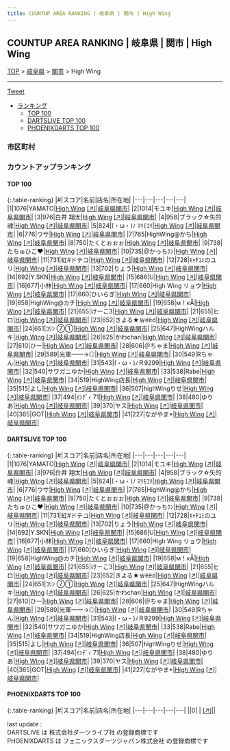 ```yaml
---
title: COUNTUP AREA RANKING | 岐阜県 | 関市 | High Wing
---
```

## COUNTUP AREA RANKING | 岐阜県 | 関市 | High Wing

[TOP](/darts/rank/) > [岐阜県](/darts/rank/岐阜県/) > [関市](/darts/rank/岐阜県/関市/) > High Wing

___

<a href="https://twitter.com/share?ref_src=twsrc%5Etfw" data-text="COUNTUP AREA RANKING | 岐阜県関市High Wing" class="twitter-share-button" data-hashtags="DARTSLIVE,PHOENIXDARTS,darts,ダーツ" data-show-count="false">Tweet</a>

* [ランキング](#カウントアップランキング)
    * [TOP 100](#top-100)
    * [DARTSLIVE TOP 100](#dartslive-top-100)
    * [PHOENIXDARTS TOP 100](#phoenixdarts-top-100)

### 市区町村

<ul>

</ul>

### カウントアップランキング

#### TOP 100



{:.table-ranking}
|#|スコア|名前|店名|所在地|
|---|---|---|---|---|
|1|1076|<span class="rank-name-dl">YAMATO</span>|<a href="/darts/rank/shops/fd4e8af1d48bbc59b21333aee1bd51e4.html">High Wing</a> <a href="https://search.dartslive.com/jp/shop/fd4e8af1d48bbc59b21333aee1bd51e4">[↗]</a>|<a href="/darts/rank/岐阜県/関市">岐阜県関市</a>|
|2|1014|<span class="rank-name-dl">モユキ</span>|<a href="/darts/rank/shops/fd4e8af1d48bbc59b21333aee1bd51e4.html">High Wing</a> <a href="https://search.dartslive.com/jp/shop/fd4e8af1d48bbc59b21333aee1bd51e4">[↗]</a>|<a href="/darts/rank/岐阜県/関市">岐阜県関市</a>|
|3|976|<span class="rank-name-dl">白井 翔太</span>|<a href="/darts/rank/shops/fd4e8af1d48bbc59b21333aee1bd51e4.html">High Wing</a> <a href="https://search.dartslive.com/jp/shop/fd4e8af1d48bbc59b21333aee1bd51e4">[↗]</a>|<a href="/darts/rank/岐阜県/関市">岐阜県関市</a>|
|4|958|<span class="rank-name-dl">ブラック☆矢的魂</span>|<a href="/darts/rank/shops/fd4e8af1d48bbc59b21333aee1bd51e4.html">High Wing</a> <a href="https://search.dartslive.com/jp/shop/fd4e8af1d48bbc59b21333aee1bd51e4">[↗]</a>|<a href="/darts/rank/岐阜県/関市">岐阜県関市</a>|
|5|824|<span class="rank-name-dl">(・ω・)ﾉ ﾏﾘﾓｺﾘ</span>|<a href="/darts/rank/shops/fd4e8af1d48bbc59b21333aee1bd51e4.html">High Wing</a> <a href="https://search.dartslive.com/jp/shop/fd4e8af1d48bbc59b21333aee1bd51e4">[↗]</a>|<a href="/darts/rank/岐阜県/関市">岐阜県関市</a>|
|6|776|<span class="rank-name-dl">ウサ</span>|<a href="/darts/rank/shops/fd4e8af1d48bbc59b21333aee1bd51e4.html">High Wing</a> <a href="https://search.dartslive.com/jp/shop/fd4e8af1d48bbc59b21333aee1bd51e4">[↗]</a>|<a href="/darts/rank/岐阜県/関市">岐阜県関市</a>|
|7|765|<span class="rank-name-dl">HighWing@かち</span>|<a href="/darts/rank/shops/fd4e8af1d48bbc59b21333aee1bd51e4.html">High Wing</a> <a href="https://search.dartslive.com/jp/shop/fd4e8af1d48bbc59b21333aee1bd51e4">[↗]</a>|<a href="/darts/rank/岐阜県/関市">岐阜県関市</a>|
|8|750|<span class="rank-name-dl">たくとぉぉぉ</span>|<a href="/darts/rank/shops/fd4e8af1d48bbc59b21333aee1bd51e4.html">High Wing</a> <a href="https://search.dartslive.com/jp/shop/fd4e8af1d48bbc59b21333aee1bd51e4">[↗]</a>|<a href="/darts/rank/岐阜県/関市">岐阜県関市</a>|
|9|738|<span class="rank-name-dl">たちゅひこ❤️</span>|<a href="/darts/rank/shops/fd4e8af1d48bbc59b21333aee1bd51e4.html">High Wing</a> <a href="https://search.dartslive.com/jp/shop/fd4e8af1d48bbc59b21333aee1bd51e4">[↗]</a>|<a href="/darts/rank/岐阜県/関市">岐阜県関市</a>|
|10|735|<span class="rank-name-dl">@かっちｸﾝ</span>|<a href="/darts/rank/shops/fd4e8af1d48bbc59b21333aee1bd51e4.html">High Wing</a> <a href="https://search.dartslive.com/jp/shop/fd4e8af1d48bbc59b21333aee1bd51e4">[↗]</a>|<a href="/darts/rank/岐阜県/関市">岐阜県関市</a>|
|11|731|<span class="rank-name-dl">虹#ドテコ</span>|<a href="/darts/rank/shops/fd4e8af1d48bbc59b21333aee1bd51e4.html">High Wing</a> <a href="https://search.dartslive.com/jp/shop/fd4e8af1d48bbc59b21333aee1bd51e4">[↗]</a>|<a href="/darts/rank/岐阜県/関市">岐阜県関市</a>|
|12|728|<span class="rank-name-dl">ｷｬﾁｺﾐのユリ</span>|<a href="/darts/rank/shops/fd4e8af1d48bbc59b21333aee1bd51e4.html">High Wing</a> <a href="https://search.dartslive.com/jp/shop/fd4e8af1d48bbc59b21333aee1bd51e4">[↗]</a>|<a href="/darts/rank/岐阜県/関市">岐阜県関市</a>|
|13|702|<span class="rank-name-dl">りょう</span>|<a href="/darts/rank/shops/fd4e8af1d48bbc59b21333aee1bd51e4.html">High Wing</a> <a href="https://search.dartslive.com/jp/shop/fd4e8af1d48bbc59b21333aee1bd51e4">[↗]</a>|<a href="/darts/rank/岐阜県/関市">岐阜県関市</a>|
|14|692|<span class="rank-name-dl">Y.SKN</span>|<a href="/darts/rank/shops/fd4e8af1d48bbc59b21333aee1bd51e4.html">High Wing</a> <a href="https://search.dartslive.com/jp/shop/fd4e8af1d48bbc59b21333aee1bd51e4">[↗]</a>|<a href="/darts/rank/岐阜県/関市">岐阜県関市</a>|
|15|686|<span class="rank-name-dl">U</span>|<a href="/darts/rank/shops/fd4e8af1d48bbc59b21333aee1bd51e4.html">High Wing</a> <a href="https://search.dartslive.com/jp/shop/fd4e8af1d48bbc59b21333aee1bd51e4">[↗]</a>|<a href="/darts/rank/岐阜県/関市">岐阜県関市</a>|
|16|677|<span class="rank-name-dl">小林</span>|<a href="/darts/rank/shops/fd4e8af1d48bbc59b21333aee1bd51e4.html">High Wing</a> <a href="https://search.dartslive.com/jp/shop/fd4e8af1d48bbc59b21333aee1bd51e4">[↗]</a>|<a href="/darts/rank/岐阜県/関市">岐阜県関市</a>|
|17|660|<span class="rank-name-dl">High Wing リョウ</span>|<a href="/darts/rank/shops/fd4e8af1d48bbc59b21333aee1bd51e4.html">High Wing</a> <a href="https://search.dartslive.com/jp/shop/fd4e8af1d48bbc59b21333aee1bd51e4">[↗]</a>|<a href="/darts/rank/岐阜県/関市">岐阜県関市</a>|
|17|660|<span class="rank-name-dl">ひいらぎ</span>|<a href="/darts/rank/shops/fd4e8af1d48bbc59b21333aee1bd51e4.html">High Wing</a> <a href="https://search.dartslive.com/jp/shop/fd4e8af1d48bbc59b21333aee1bd51e4">[↗]</a>|<a href="/darts/rank/岐阜県/関市">岐阜県関市</a>|
|19|658|<span class="rank-name-dl">HighWing@カチ</span>|<a href="/darts/rank/shops/fd4e8af1d48bbc59b21333aee1bd51e4.html">High Wing</a> <a href="https://search.dartslive.com/jp/shop/fd4e8af1d48bbc59b21333aee1bd51e4">[↗]</a>|<a href="/darts/rank/岐阜県/関市">岐阜県関市</a>|
|19|658|<span class="rank-name-dl">м！κÅ</span>|<a href="/darts/rank/shops/fd4e8af1d48bbc59b21333aee1bd51e4.html">High Wing</a> <a href="https://search.dartslive.com/jp/shop/fd4e8af1d48bbc59b21333aee1bd51e4">[↗]</a>|<a href="/darts/rank/岐阜県/関市">岐阜県関市</a>|
|21|655|<span class="rank-name-dl">けーこ3</span>|<a href="/darts/rank/shops/fd4e8af1d48bbc59b21333aee1bd51e4.html">High Wing</a> <a href="https://search.dartslive.com/jp/shop/fd4e8af1d48bbc59b21333aee1bd51e4">[↗]</a>|<a href="/darts/rank/岐阜県/関市">岐阜県関市</a>|
|21|655|<span class="rank-name-dl">ヒロ</span>|<a href="/darts/rank/shops/fd4e8af1d48bbc59b21333aee1bd51e4.html">High Wing</a> <a href="https://search.dartslive.com/jp/shop/fd4e8af1d48bbc59b21333aee1bd51e4">[↗]</a>|<a href="/darts/rank/岐阜県/関市">岐阜県関市</a>|
|23|652|<span class="rank-name-dl">きよる★￦ёёd</span>|<a href="/darts/rank/shops/fd4e8af1d48bbc59b21333aee1bd51e4.html">High Wing</a> <a href="https://search.dartslive.com/jp/shop/fd4e8af1d48bbc59b21333aee1bd51e4">[↗]</a>|<a href="/darts/rank/岐阜県/関市">岐阜県関市</a>|
|24|651|<span class="rank-name-dl">ｺﾘﾝ ⑦①</span>|<a href="/darts/rank/shops/fd4e8af1d48bbc59b21333aee1bd51e4.html">High Wing</a> <a href="https://search.dartslive.com/jp/shop/fd4e8af1d48bbc59b21333aee1bd51e4">[↗]</a>|<a href="/darts/rank/岐阜県/関市">岐阜県関市</a>|
|25|647|<span class="rank-name-dl">HighWingハルキ</span>|<a href="/darts/rank/shops/fd4e8af1d48bbc59b21333aee1bd51e4.html">High Wing</a> <a href="https://search.dartslive.com/jp/shop/fd4e8af1d48bbc59b21333aee1bd51e4">[↗]</a>|<a href="/darts/rank/岐阜県/関市">岐阜県関市</a>|
|26|625|<span class="rank-name-dl">かわchan</span>|<a href="/darts/rank/shops/fd4e8af1d48bbc59b21333aee1bd51e4.html">High Wing</a> <a href="https://search.dartslive.com/jp/shop/fd4e8af1d48bbc59b21333aee1bd51e4">[↗]</a>|<a href="/darts/rank/岐阜県/関市">岐阜県関市</a>|
|27|610|<span class="rank-name-dl">ひー</span>|<a href="/darts/rank/shops/fd4e8af1d48bbc59b21333aee1bd51e4.html">High Wing</a> <a href="https://search.dartslive.com/jp/shop/fd4e8af1d48bbc59b21333aee1bd51e4">[↗]</a>|<a href="/darts/rank/岐阜県/関市">岐阜県関市</a>|
|28|606|<span class="rank-name-dl">＠ちゃま</span>|<a href="/darts/rank/shops/fd4e8af1d48bbc59b21333aee1bd51e4.html">High Wing</a> <a href="https://search.dartslive.com/jp/shop/fd4e8af1d48bbc59b21333aee1bd51e4">[↗]</a>|<a href="/darts/rank/岐阜県/関市">岐阜県関市</a>|
|29|589|<span class="rank-name-dl">光軍一一→◎</span>|<a href="/darts/rank/shops/fd4e8af1d48bbc59b21333aee1bd51e4.html">High Wing</a> <a href="https://search.dartslive.com/jp/shop/fd4e8af1d48bbc59b21333aee1bd51e4">[↗]</a>|<a href="/darts/rank/岐阜県/関市">岐阜県関市</a>|
|30|549|<span class="rank-name-dl">Rちゃん</span>|<a href="/darts/rank/shops/fd4e8af1d48bbc59b21333aee1bd51e4.html">High Wing</a> <a href="https://search.dartslive.com/jp/shop/fd4e8af1d48bbc59b21333aee1bd51e4">[↗]</a>|<a href="/darts/rank/岐阜県/関市">岐阜県関市</a>|
|31|543|<span class="rank-name-dl">(・ω・)ﾉＲ9299</span>|<a href="/darts/rank/shops/fd4e8af1d48bbc59b21333aee1bd51e4.html">High Wing</a> <a href="https://search.dartslive.com/jp/shop/fd4e8af1d48bbc59b21333aee1bd51e4">[↗]</a>|<a href="/darts/rank/岐阜県/関市">岐阜県関市</a>|
|32|540|<span class="rank-name-dl">サワガニゆか</span>|<a href="/darts/rank/shops/fd4e8af1d48bbc59b21333aee1bd51e4.html">High Wing</a> <a href="https://search.dartslive.com/jp/shop/fd4e8af1d48bbc59b21333aee1bd51e4">[↗]</a>|<a href="/darts/rank/岐阜県/関市">岐阜県関市</a>|
|33|538|<span class="rank-name-dl">Rabe</span>|<a href="/darts/rank/shops/fd4e8af1d48bbc59b21333aee1bd51e4.html">High Wing</a> <a href="https://search.dartslive.com/jp/shop/fd4e8af1d48bbc59b21333aee1bd51e4">[↗]</a>|<a href="/darts/rank/岐阜県/関市">岐阜県関市</a>|
|34|519|<span class="rank-name-dl">HighWing店長</span>|<a href="/darts/rank/shops/fd4e8af1d48bbc59b21333aee1bd51e4.html">High Wing</a> <a href="https://search.dartslive.com/jp/shop/fd4e8af1d48bbc59b21333aee1bd51e4">[↗]</a>|<a href="/darts/rank/岐阜県/関市">岐阜県関市</a>|
|35|515|<span class="rank-name-dl">よし</span>|<a href="/darts/rank/shops/fd4e8af1d48bbc59b21333aee1bd51e4.html">High Wing</a> <a href="https://search.dartslive.com/jp/shop/fd4e8af1d48bbc59b21333aee1bd51e4">[↗]</a>|<a href="/darts/rank/岐阜県/関市">岐阜県関市</a>|
|36|507|<span class="rank-name-dl">highWingりせ</span>|<a href="/darts/rank/shops/fd4e8af1d48bbc59b21333aee1bd51e4.html">High Wing</a> <a href="https://search.dartslive.com/jp/shop/fd4e8af1d48bbc59b21333aee1bd51e4">[↗]</a>|<a href="/darts/rank/岐阜県/関市">岐阜県関市</a>|
|37|494|<span class="rank-name-dl">ｲﾝﾃﾞｨ 71</span>|<a href="/darts/rank/shops/fd4e8af1d48bbc59b21333aee1bd51e4.html">High Wing</a> <a href="https://search.dartslive.com/jp/shop/fd4e8af1d48bbc59b21333aee1bd51e4">[↗]</a>|<a href="/darts/rank/岐阜県/関市">岐阜県関市</a>|
|38|480|<span class="rank-name-dl">ゆりあ</span>|<a href="/darts/rank/shops/fd4e8af1d48bbc59b21333aee1bd51e4.html">High Wing</a> <a href="https://search.dartslive.com/jp/shop/fd4e8af1d48bbc59b21333aee1bd51e4">[↗]</a>|<a href="/darts/rank/岐阜県/関市">岐阜県関市</a>|
|39|370|<span class="rank-name-dl">ヤス</span>|<a href="/darts/rank/shops/fd4e8af1d48bbc59b21333aee1bd51e4.html">High Wing</a> <a href="https://search.dartslive.com/jp/shop/fd4e8af1d48bbc59b21333aee1bd51e4">[↗]</a>|<a href="/darts/rank/岐阜県/関市">岐阜県関市</a>|
|40|365|<span class="rank-name-dl">GOT</span>|<a href="/darts/rank/shops/fd4e8af1d48bbc59b21333aee1bd51e4.html">High Wing</a> <a href="https://search.dartslive.com/jp/shop/fd4e8af1d48bbc59b21333aee1bd51e4">[↗]</a>|<a href="/darts/rank/岐阜県/関市">岐阜県関市</a>|
|41|227|<span class="rank-name-dl">ながやま*</span>|<a href="/darts/rank/shops/fd4e8af1d48bbc59b21333aee1bd51e4.html">High Wing</a> <a href="https://search.dartslive.com/jp/shop/fd4e8af1d48bbc59b21333aee1bd51e4">[↗]</a>|<a href="/darts/rank/岐阜県/関市">岐阜県関市</a>|


#### DARTSLIVE TOP 100



{:.table-ranking}
|#|スコア|名前|店名|所在地|
|---|---|---|---|---|
|1|1076|<span class="rank-name-dl">YAMATO</span>|<a href="/darts/rank/shops/fd4e8af1d48bbc59b21333aee1bd51e4.html">High Wing</a> <a href="https://search.dartslive.com/jp/shop/fd4e8af1d48bbc59b21333aee1bd51e4">[↗]</a>|<a href="/darts/rank/岐阜県/関市">岐阜県関市</a>|
|2|1014|<span class="rank-name-dl">モユキ</span>|<a href="/darts/rank/shops/fd4e8af1d48bbc59b21333aee1bd51e4.html">High Wing</a> <a href="https://search.dartslive.com/jp/shop/fd4e8af1d48bbc59b21333aee1bd51e4">[↗]</a>|<a href="/darts/rank/岐阜県/関市">岐阜県関市</a>|
|3|976|<span class="rank-name-dl">白井 翔太</span>|<a href="/darts/rank/shops/fd4e8af1d48bbc59b21333aee1bd51e4.html">High Wing</a> <a href="https://search.dartslive.com/jp/shop/fd4e8af1d48bbc59b21333aee1bd51e4">[↗]</a>|<a href="/darts/rank/岐阜県/関市">岐阜県関市</a>|
|4|958|<span class="rank-name-dl">ブラック☆矢的魂</span>|<a href="/darts/rank/shops/fd4e8af1d48bbc59b21333aee1bd51e4.html">High Wing</a> <a href="https://search.dartslive.com/jp/shop/fd4e8af1d48bbc59b21333aee1bd51e4">[↗]</a>|<a href="/darts/rank/岐阜県/関市">岐阜県関市</a>|
|5|824|<span class="rank-name-dl">(・ω・)ﾉ ﾏﾘﾓｺﾘ</span>|<a href="/darts/rank/shops/fd4e8af1d48bbc59b21333aee1bd51e4.html">High Wing</a> <a href="https://search.dartslive.com/jp/shop/fd4e8af1d48bbc59b21333aee1bd51e4">[↗]</a>|<a href="/darts/rank/岐阜県/関市">岐阜県関市</a>|
|6|776|<span class="rank-name-dl">ウサ</span>|<a href="/darts/rank/shops/fd4e8af1d48bbc59b21333aee1bd51e4.html">High Wing</a> <a href="https://search.dartslive.com/jp/shop/fd4e8af1d48bbc59b21333aee1bd51e4">[↗]</a>|<a href="/darts/rank/岐阜県/関市">岐阜県関市</a>|
|7|765|<span class="rank-name-dl">HighWing@かち</span>|<a href="/darts/rank/shops/fd4e8af1d48bbc59b21333aee1bd51e4.html">High Wing</a> <a href="https://search.dartslive.com/jp/shop/fd4e8af1d48bbc59b21333aee1bd51e4">[↗]</a>|<a href="/darts/rank/岐阜県/関市">岐阜県関市</a>|
|8|750|<span class="rank-name-dl">たくとぉぉぉ</span>|<a href="/darts/rank/shops/fd4e8af1d48bbc59b21333aee1bd51e4.html">High Wing</a> <a href="https://search.dartslive.com/jp/shop/fd4e8af1d48bbc59b21333aee1bd51e4">[↗]</a>|<a href="/darts/rank/岐阜県/関市">岐阜県関市</a>|
|9|738|<span class="rank-name-dl">たちゅひこ❤️</span>|<a href="/darts/rank/shops/fd4e8af1d48bbc59b21333aee1bd51e4.html">High Wing</a> <a href="https://search.dartslive.com/jp/shop/fd4e8af1d48bbc59b21333aee1bd51e4">[↗]</a>|<a href="/darts/rank/岐阜県/関市">岐阜県関市</a>|
|10|735|<span class="rank-name-dl">@かっちｸﾝ</span>|<a href="/darts/rank/shops/fd4e8af1d48bbc59b21333aee1bd51e4.html">High Wing</a> <a href="https://search.dartslive.com/jp/shop/fd4e8af1d48bbc59b21333aee1bd51e4">[↗]</a>|<a href="/darts/rank/岐阜県/関市">岐阜県関市</a>|
|11|731|<span class="rank-name-dl">虹#ドテコ</span>|<a href="/darts/rank/shops/fd4e8af1d48bbc59b21333aee1bd51e4.html">High Wing</a> <a href="https://search.dartslive.com/jp/shop/fd4e8af1d48bbc59b21333aee1bd51e4">[↗]</a>|<a href="/darts/rank/岐阜県/関市">岐阜県関市</a>|
|12|728|<span class="rank-name-dl">ｷｬﾁｺﾐのユリ</span>|<a href="/darts/rank/shops/fd4e8af1d48bbc59b21333aee1bd51e4.html">High Wing</a> <a href="https://search.dartslive.com/jp/shop/fd4e8af1d48bbc59b21333aee1bd51e4">[↗]</a>|<a href="/darts/rank/岐阜県/関市">岐阜県関市</a>|
|13|702|<span class="rank-name-dl">りょう</span>|<a href="/darts/rank/shops/fd4e8af1d48bbc59b21333aee1bd51e4.html">High Wing</a> <a href="https://search.dartslive.com/jp/shop/fd4e8af1d48bbc59b21333aee1bd51e4">[↗]</a>|<a href="/darts/rank/岐阜県/関市">岐阜県関市</a>|
|14|692|<span class="rank-name-dl">Y.SKN</span>|<a href="/darts/rank/shops/fd4e8af1d48bbc59b21333aee1bd51e4.html">High Wing</a> <a href="https://search.dartslive.com/jp/shop/fd4e8af1d48bbc59b21333aee1bd51e4">[↗]</a>|<a href="/darts/rank/岐阜県/関市">岐阜県関市</a>|
|15|686|<span class="rank-name-dl">U</span>|<a href="/darts/rank/shops/fd4e8af1d48bbc59b21333aee1bd51e4.html">High Wing</a> <a href="https://search.dartslive.com/jp/shop/fd4e8af1d48bbc59b21333aee1bd51e4">[↗]</a>|<a href="/darts/rank/岐阜県/関市">岐阜県関市</a>|
|16|677|<span class="rank-name-dl">小林</span>|<a href="/darts/rank/shops/fd4e8af1d48bbc59b21333aee1bd51e4.html">High Wing</a> <a href="https://search.dartslive.com/jp/shop/fd4e8af1d48bbc59b21333aee1bd51e4">[↗]</a>|<a href="/darts/rank/岐阜県/関市">岐阜県関市</a>|
|17|660|<span class="rank-name-dl">High Wing リョウ</span>|<a href="/darts/rank/shops/fd4e8af1d48bbc59b21333aee1bd51e4.html">High Wing</a> <a href="https://search.dartslive.com/jp/shop/fd4e8af1d48bbc59b21333aee1bd51e4">[↗]</a>|<a href="/darts/rank/岐阜県/関市">岐阜県関市</a>|
|17|660|<span class="rank-name-dl">ひいらぎ</span>|<a href="/darts/rank/shops/fd4e8af1d48bbc59b21333aee1bd51e4.html">High Wing</a> <a href="https://search.dartslive.com/jp/shop/fd4e8af1d48bbc59b21333aee1bd51e4">[↗]</a>|<a href="/darts/rank/岐阜県/関市">岐阜県関市</a>|
|19|658|<span class="rank-name-dl">HighWing@カチ</span>|<a href="/darts/rank/shops/fd4e8af1d48bbc59b21333aee1bd51e4.html">High Wing</a> <a href="https://search.dartslive.com/jp/shop/fd4e8af1d48bbc59b21333aee1bd51e4">[↗]</a>|<a href="/darts/rank/岐阜県/関市">岐阜県関市</a>|
|19|658|<span class="rank-name-dl">м！κÅ</span>|<a href="/darts/rank/shops/fd4e8af1d48bbc59b21333aee1bd51e4.html">High Wing</a> <a href="https://search.dartslive.com/jp/shop/fd4e8af1d48bbc59b21333aee1bd51e4">[↗]</a>|<a href="/darts/rank/岐阜県/関市">岐阜県関市</a>|
|21|655|<span class="rank-name-dl">けーこ3</span>|<a href="/darts/rank/shops/fd4e8af1d48bbc59b21333aee1bd51e4.html">High Wing</a> <a href="https://search.dartslive.com/jp/shop/fd4e8af1d48bbc59b21333aee1bd51e4">[↗]</a>|<a href="/darts/rank/岐阜県/関市">岐阜県関市</a>|
|21|655|<span class="rank-name-dl">ヒロ</span>|<a href="/darts/rank/shops/fd4e8af1d48bbc59b21333aee1bd51e4.html">High Wing</a> <a href="https://search.dartslive.com/jp/shop/fd4e8af1d48bbc59b21333aee1bd51e4">[↗]</a>|<a href="/darts/rank/岐阜県/関市">岐阜県関市</a>|
|23|652|<span class="rank-name-dl">きよる★￦ёёd</span>|<a href="/darts/rank/shops/fd4e8af1d48bbc59b21333aee1bd51e4.html">High Wing</a> <a href="https://search.dartslive.com/jp/shop/fd4e8af1d48bbc59b21333aee1bd51e4">[↗]</a>|<a href="/darts/rank/岐阜県/関市">岐阜県関市</a>|
|24|651|<span class="rank-name-dl">ｺﾘﾝ ⑦①</span>|<a href="/darts/rank/shops/fd4e8af1d48bbc59b21333aee1bd51e4.html">High Wing</a> <a href="https://search.dartslive.com/jp/shop/fd4e8af1d48bbc59b21333aee1bd51e4">[↗]</a>|<a href="/darts/rank/岐阜県/関市">岐阜県関市</a>|
|25|647|<span class="rank-name-dl">HighWingハルキ</span>|<a href="/darts/rank/shops/fd4e8af1d48bbc59b21333aee1bd51e4.html">High Wing</a> <a href="https://search.dartslive.com/jp/shop/fd4e8af1d48bbc59b21333aee1bd51e4">[↗]</a>|<a href="/darts/rank/岐阜県/関市">岐阜県関市</a>|
|26|625|<span class="rank-name-dl">かわchan</span>|<a href="/darts/rank/shops/fd4e8af1d48bbc59b21333aee1bd51e4.html">High Wing</a> <a href="https://search.dartslive.com/jp/shop/fd4e8af1d48bbc59b21333aee1bd51e4">[↗]</a>|<a href="/darts/rank/岐阜県/関市">岐阜県関市</a>|
|27|610|<span class="rank-name-dl">ひー</span>|<a href="/darts/rank/shops/fd4e8af1d48bbc59b21333aee1bd51e4.html">High Wing</a> <a href="https://search.dartslive.com/jp/shop/fd4e8af1d48bbc59b21333aee1bd51e4">[↗]</a>|<a href="/darts/rank/岐阜県/関市">岐阜県関市</a>|
|28|606|<span class="rank-name-dl">＠ちゃま</span>|<a href="/darts/rank/shops/fd4e8af1d48bbc59b21333aee1bd51e4.html">High Wing</a> <a href="https://search.dartslive.com/jp/shop/fd4e8af1d48bbc59b21333aee1bd51e4">[↗]</a>|<a href="/darts/rank/岐阜県/関市">岐阜県関市</a>|
|29|589|<span class="rank-name-dl">光軍一一→◎</span>|<a href="/darts/rank/shops/fd4e8af1d48bbc59b21333aee1bd51e4.html">High Wing</a> <a href="https://search.dartslive.com/jp/shop/fd4e8af1d48bbc59b21333aee1bd51e4">[↗]</a>|<a href="/darts/rank/岐阜県/関市">岐阜県関市</a>|
|30|549|<span class="rank-name-dl">Rちゃん</span>|<a href="/darts/rank/shops/fd4e8af1d48bbc59b21333aee1bd51e4.html">High Wing</a> <a href="https://search.dartslive.com/jp/shop/fd4e8af1d48bbc59b21333aee1bd51e4">[↗]</a>|<a href="/darts/rank/岐阜県/関市">岐阜県関市</a>|
|31|543|<span class="rank-name-dl">(・ω・)ﾉＲ9299</span>|<a href="/darts/rank/shops/fd4e8af1d48bbc59b21333aee1bd51e4.html">High Wing</a> <a href="https://search.dartslive.com/jp/shop/fd4e8af1d48bbc59b21333aee1bd51e4">[↗]</a>|<a href="/darts/rank/岐阜県/関市">岐阜県関市</a>|
|32|540|<span class="rank-name-dl">サワガニゆか</span>|<a href="/darts/rank/shops/fd4e8af1d48bbc59b21333aee1bd51e4.html">High Wing</a> <a href="https://search.dartslive.com/jp/shop/fd4e8af1d48bbc59b21333aee1bd51e4">[↗]</a>|<a href="/darts/rank/岐阜県/関市">岐阜県関市</a>|
|33|538|<span class="rank-name-dl">Rabe</span>|<a href="/darts/rank/shops/fd4e8af1d48bbc59b21333aee1bd51e4.html">High Wing</a> <a href="https://search.dartslive.com/jp/shop/fd4e8af1d48bbc59b21333aee1bd51e4">[↗]</a>|<a href="/darts/rank/岐阜県/関市">岐阜県関市</a>|
|34|519|<span class="rank-name-dl">HighWing店長</span>|<a href="/darts/rank/shops/fd4e8af1d48bbc59b21333aee1bd51e4.html">High Wing</a> <a href="https://search.dartslive.com/jp/shop/fd4e8af1d48bbc59b21333aee1bd51e4">[↗]</a>|<a href="/darts/rank/岐阜県/関市">岐阜県関市</a>|
|35|515|<span class="rank-name-dl">よし</span>|<a href="/darts/rank/shops/fd4e8af1d48bbc59b21333aee1bd51e4.html">High Wing</a> <a href="https://search.dartslive.com/jp/shop/fd4e8af1d48bbc59b21333aee1bd51e4">[↗]</a>|<a href="/darts/rank/岐阜県/関市">岐阜県関市</a>|
|36|507|<span class="rank-name-dl">highWingりせ</span>|<a href="/darts/rank/shops/fd4e8af1d48bbc59b21333aee1bd51e4.html">High Wing</a> <a href="https://search.dartslive.com/jp/shop/fd4e8af1d48bbc59b21333aee1bd51e4">[↗]</a>|<a href="/darts/rank/岐阜県/関市">岐阜県関市</a>|
|37|494|<span class="rank-name-dl">ｲﾝﾃﾞｨ 71</span>|<a href="/darts/rank/shops/fd4e8af1d48bbc59b21333aee1bd51e4.html">High Wing</a> <a href="https://search.dartslive.com/jp/shop/fd4e8af1d48bbc59b21333aee1bd51e4">[↗]</a>|<a href="/darts/rank/岐阜県/関市">岐阜県関市</a>|
|38|480|<span class="rank-name-dl">ゆりあ</span>|<a href="/darts/rank/shops/fd4e8af1d48bbc59b21333aee1bd51e4.html">High Wing</a> <a href="https://search.dartslive.com/jp/shop/fd4e8af1d48bbc59b21333aee1bd51e4">[↗]</a>|<a href="/darts/rank/岐阜県/関市">岐阜県関市</a>|
|39|370|<span class="rank-name-dl">ヤス</span>|<a href="/darts/rank/shops/fd4e8af1d48bbc59b21333aee1bd51e4.html">High Wing</a> <a href="https://search.dartslive.com/jp/shop/fd4e8af1d48bbc59b21333aee1bd51e4">[↗]</a>|<a href="/darts/rank/岐阜県/関市">岐阜県関市</a>|
|40|365|<span class="rank-name-dl">GOT</span>|<a href="/darts/rank/shops/fd4e8af1d48bbc59b21333aee1bd51e4.html">High Wing</a> <a href="https://search.dartslive.com/jp/shop/fd4e8af1d48bbc59b21333aee1bd51e4">[↗]</a>|<a href="/darts/rank/岐阜県/関市">岐阜県関市</a>|
|41|227|<span class="rank-name-dl">ながやま*</span>|<a href="/darts/rank/shops/fd4e8af1d48bbc59b21333aee1bd51e4.html">High Wing</a> <a href="https://search.dartslive.com/jp/shop/fd4e8af1d48bbc59b21333aee1bd51e4">[↗]</a>|<a href="/darts/rank/岐阜県/関市">岐阜県関市</a>|


#### PHOENIXDARTS TOP 100



{:.table-ranking}
|#|スコア|名前|店名|所在地|
|---|---|---|---|---|
||0|<span class="rank-name-dl"> </span>|<a href="/darts/rank/shops/.html"></a> <a href="">[↗]</a>|<a href="/darts/rank//"></a>|


<div class="footer border-top border-gray-light mt-5 pt-3 text-right text-gray">
    last update : <span style="font-weight: italic" id="foot_last_modified"></span><br />
    DARTSLIVE は 株式会社ダーツライブ社 の登録商標です<br />
    PHOENIXDARTS は フェニックスダーツジャパン株式会社 の登録商標です<br />
</div>

<script src="https://cdnjs.cloudflare.com/ajax/libs/jquery.tablesorter/2.31.3/js/jquery.tablesorter.min.js" integrity="sha512-qzgd5cYSZcosqpzpn7zF2ZId8f/8CHmFKZ8j7mU4OUXTNRd5g+ZHBPsgKEwoqxCtdQvExE5LprwwPAgoicguNg==" crossorigin="anonymous" referrerpolicy="no-referrer"></script>
<link rel="stylesheet" href="https://cdnjs.cloudflare.com/ajax/libs/jquery.tablesorter/2.31.3/css/theme.default.min.css" integrity="sha512-wghhOJkjQX0Lh3NSWvNKeZ0ZpNn+SPVXX1Qyc9OCaogADktxrBiBdKGDoqVUOyhStvMBmJQ8ZdMHiR3wuEq8+w==" crossorigin="anonymous" referrerpolicy="no-referrer" />
<script>
$(function() {
    $(".table-ranking").tablesorter({sortList:[[0, 0]]});
    $("#foot_last_modified").text(formatDate(new Date(document.lastModified), 'yyyy-MM-dd HH:mm:ss'));
});
</script>

<script async src="https://platform.twitter.com/widgets.js" charset="utf-8"></script>